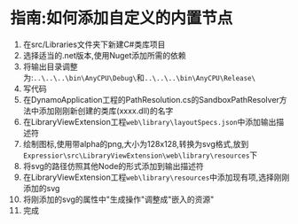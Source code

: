 指南:如何添加自定义的内置节点
=====

1. 在src/Libraries文件夹下新建C#类库项目<br>
2. 选择适当的.net版本,使用Nuget添加所需的依赖<br>
3. 将输出目录调整为:`..\..\..\bin\AnyCPU\Debug\`和`..\..\..\bin\AnyCPU\Release\`<br>
4. 写代码<br>
5. 在DynamoApplication工程的PathResolution.cs的SandboxPathResolver方法中添加刚刚新创建的类库(xxxx.dll)的名字<br>
6. 在LibraryViewExtension工程`web\library\layoutSpecs.json`中添加输出描述符<br>
7. 绘制图标,使用带alpha的png,大小为128x128,转换为svg格式,放到`Expressior\src\LibraryViewExtension\web\library\resources`下<br>
8. 将svg的路径仿照其他Node的形式添加到输出描述符<br>
9. 在LibraryViewExtension工程`web\library\resources`中添加现有项,选择刚刚添加的svg<br>
10. 将刚添加的svg的属性中"生成操作"调整成"嵌入的资源"<br>
11. 完成<br>